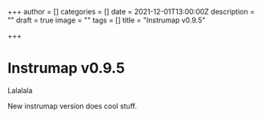 +++
author = []
categories = []
date = 2021-12-01T13:00:00Z
description = ""
draft = true
image = ""
tags = []
title = "Instrumap v0.9.5"

+++
# Instrumap v0.9.5

Lalalala

New instrumap version does cool stuff. 